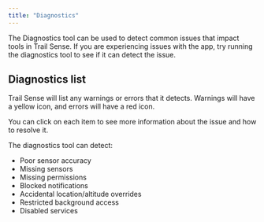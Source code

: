 ```yaml
---
title: "Diagnostics"
---
```


The Diagnostics tool can be used to detect common issues that impact tools in Trail Sense. If you are experiencing issues with the app, try running the diagnostics tool to see if it can detect the issue.

## Diagnostics list
Trail Sense will list any warnings or errors that it detects. Warnings will have a yellow icon, and errors will have a red icon.

You can click on each item to see more information about the issue and how to resolve it.

The diagnostics tool can detect:
- Poor sensor accuracy
- Missing sensors
- Missing permissions
- Blocked notifications
- Accidental location/altitude overrides
- Restricted background access
- Disabled services
